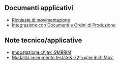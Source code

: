 ## Documenti applicativi
- [Richieste di movimentazione](Sorgenti/DOC/TA/B£AMO/GMRIMO_001)
- [Integrazione con Documenti e Ordini di Produzione](Sorgenti/DOC/TA/B£AMO/GMRIMO_002)
## Note tecnico/applicative
- [Impostazione chiavi GMRRIM](Sorgenti/DOC/TA/B£AMO/GMRIMO_N1)
- [Modalità inserimento testate&-x2f;righe Rich.Mov.](Sorgenti/DOC/TA/B£AMO/GMRIMO_N2)

